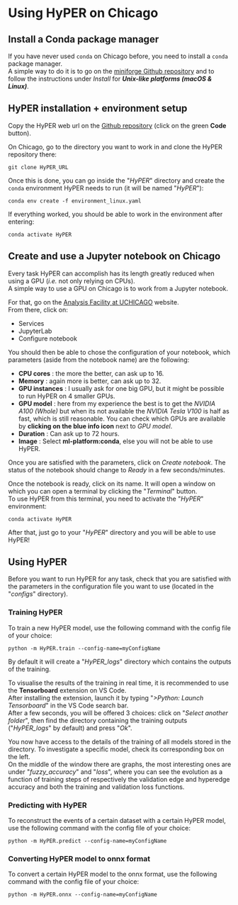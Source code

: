 # Using HyPER on Chicago

## Install a Conda package manager

If you have never used ```conda``` on Chicago before, you need to install a ```conda``` package manager.  
A simple way to do it is to go on the [miniforge Github repository](https://github.com/conda-forge/miniforge) and to follow the instructions under _Install_ for **_Unix-like platforms (macOS & Linux)_**.

## HyPER installation + environment setup

Copy the HyPER web url on the [Github repository](https://github.com/tzuhanchang/HyPER) (click on the green **Code** button).  

On Chicago, go to the directory you want to work in and clone the HyPER repository there:

```
git clone HyPER_URL
```

Once this is done, you can go inside the "_HyPER_" directory and create the ```conda``` environment HyPER needs to run (it will be named "_HyPER_"):

```
conda env create -f environment_linux.yaml
```

If everything worked, you should be able to work in the environment after entering:
```
conda activate HyPER
```

## Create and use a Jupyter notebook on Chicago

Every task HyPER can accomplish has its length greatly reduced when using a GPU (_i.e._ not only relying on CPUs).  
A simple way to use a GPU on Chicago is to work from a Jupyter notebook.  

For that, go on the [Analysis Facility at UCHICAGO](https://af.uchicago.edu/) website.  
From there, click on:  
 * Services
 * JupyterLab
 * Configure notebook

You should then be able to chose the configuration of your notebook, which parameters (aside from the notebook name) are the following:
* **CPU cores** : the more the better, can ask up to 16.
* **Memory** : again more is better, can ask up to 32.
* **GPU instances** : I usually ask for one big GPU, but it might be possible to run HyPER on 4 smaller GPUs. 
* **GPU model** : here from my experience the best is to get the _NVIDIA A100 (Whole)_ but when its not available the _NVIDIA Tesla V100_ is half as fast, which is still reasonable. You can check which GPUs are available by **clicking on the blue info icon** next to _GPU model_.
* **Duration** : Can ask up to 72 hours.
* **Image** : Select **ml-platform:conda**, else you will not be able to use HyPER.

Once you are satisfied with the parameters, click on _Create notebook_. The status of the notebook should change to _Ready_ in a few seconds/minutes.

Once the notebook is ready, click on its name. It will open a window on which you can open a terminal by clicking the "_Terminal_" button.  
To use HyPER from this terminal, you need to activate the "_HyPER_" environment:
```
conda activate HyPER
```

After that, just go to your "_HyPER_" directory and you will be able to use HyPER!

## Using HyPER

Before you want to run HyPER for any task, check that you are satisfied with the parameters in the configuration file you want to use (located in the "_configs_" directory).

### Training HyPER

To train a new HyPER model, use the following command with the config file of your choice:
```
python -m HyPER.train --config-name=myConfigName
```

By default it will create a "_HyPER_logs_" directory which contains the outputs of the training. 


To visualise the results of the training in real time, it is recommended to use the **Tensorboard** extension on VS Code.  
After installing the extension, launch it by typing "_>Python: Launch Tensorboard_" in the VS Code search bar.  
After a few seconds, you will be offered 3 choices: click on "_Select another folder_", then find the directory containing the training outputs ("_HyPER_logs_" by default) and press "_Ok_".

You now have access to the details of the training of all models stored in the directory. To investigate a specific model, check its corresponding box on the left.  
On the middle of the window there are graphs, the most interesting ones are under "_fuzzy_accuracy_" and "_loss_", where you can see the evolution as a function of training steps of respectively the validation edge and hyperedge accuracy and both the training and validation loss functions.

### Predicting with HyPER

To reconstruct the events of a certain dataset with a certain HyPER model, use the following command with the config file of your choice:
```
python -m HyPER.predict --config-name=myConfigName
```

### Converting HyPER model to onnx format

To convert a certain HyPER model to the onnx format, use the following command with the config file of your choice:
```
python -m HyPER.onnx --config-name=myConfigName
```
